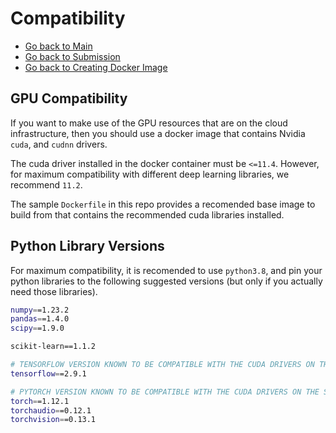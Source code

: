 # Compatibility

- [Go back to Main](../README.md)
- [Go back to Submission](submission.md)
- [Go back to Creating Docker Image](create_docker.md)

## GPU Compatibility

If you want to make use of the GPU resources that are on the cloud infrastructure, then you should use a docker image that contains Nvidia `cuda`, and `cudnn` drivers.

The cuda driver installed in the docker container must be `<=11.4`. However, for maximum compatibility with different deep learning libraries, we recommend `11.2`.

The sample `Dockerfile` in this repo provides a recomended base image to build from that contains the recommended cuda libraries installed.

## Python Library Versions

For maximum compatibility, it is recomended to use `python3.8`, and pin your python libraries to the following suggested versions (but only if you actually need those libraries).

```bash
numpy==1.23.2
pandas==1.4.0
scipy==1.9.0

scikit-learn==1.1.2

# TENSORFLOW VERSION KNOWN TO BE COMPATIBLE WITH THE CUDA DRIVERS ON THE SERVERS
tensorflow==2.9.1

# PYTORCH VERSION KNOWN TO BE COMPATIBLE WITH THE CUDA DRIVERS ON THE SERVERS
torch==1.12.1
torchaudio==0.12.1
torchvision==0.13.1
```
